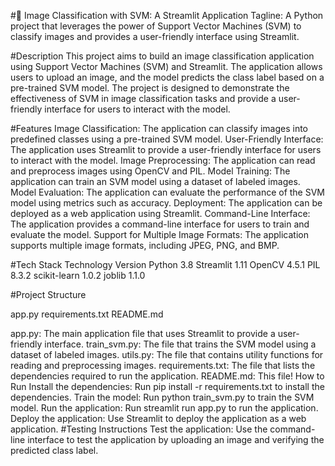 #🚀 Image Classification with SVM: A Streamlit Application
Tagline: A Python project that leverages the power of Support Vector Machines (SVM) to classify images and provides a user-friendly interface using Streamlit.

#Description
This project aims to build an image classification application using Support Vector Machines (SVM) and Streamlit. The application allows users to upload an image, and the model predicts the class label based on a pre-trained SVM model. The project is designed to demonstrate the effectiveness of SVM in image classification tasks and provide a user-friendly interface for users to interact with the model.

#Features
Image Classification: The application can classify images into predefined classes using a pre-trained SVM model.
User-Friendly Interface: The application uses Streamlit to provide a user-friendly interface for users to interact with the model.
Image Preprocessing: The application can read and preprocess images using OpenCV and PIL.
Model Training: The application can train an SVM model using a dataset of labeled images.
Model Evaluation: The application can evaluate the performance of the SVM model using metrics such as accuracy.
Deployment: The application can be deployed as a web application using Streamlit.
Command-Line Interface: The application provides a command-line interface for users to train and evaluate the model.
Support for Multiple Image Formats: The application supports multiple image formats, including JPEG, PNG, and BMP.

#Tech Stack
Technology  Version
Python	    3.8
Streamlit	  1.11
OpenCV	    4.5.1
PIL	        8.3.2
scikit-learn	1.0.2
joblib	    1.1.0

#Project Structure

app.py
requirements.txt
README.md

app.py: The main application file that uses Streamlit to provide a user-friendly interface.
train_svm.py: The file that trains the SVM model using a dataset of labeled images.
utils.py: The file that contains utility functions for reading and preprocessing images.
requirements.txt: The file that lists the dependencies required to run the application.
README.md: This file!
How to Run
Install the dependencies: Run pip install -r requirements.txt to install the dependencies.
Train the model: Run python train_svm.py to train the SVM model.
Run the application: Run streamlit run app.py to run the application.
Deploy the application: Use Streamlit to deploy the application as a web application.
#Testing Instructions
Test the application: Use the command-line interface to test the application by uploading an image and verifying the predicted class label.
